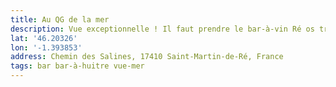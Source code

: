 ```yaml
---
title: Au QG de la mer
description: Vue exceptionnelle ! Il faut prendre le bar-à-vin Ré os très 👌🏻
lat: '46.20326'
lon: '-1.393853'
address: Chemin des Salines, 17410 Saint-Martin-de-Ré, France
tags: bar bar-à-huitre vue-mer
---
```

